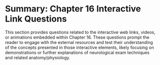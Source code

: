 # Summary: Chapter 16 Interactive Link Questions

This section provides questions related to the interactive web links, videos, or animations embedded within Chapter 16. These questions prompt the reader to engage with the external resources and test their understanding of the concepts presented in those interactive elements, likely focusing on demonstrations or further explanations of neurological exam techniques and related anatomy/physiology.
